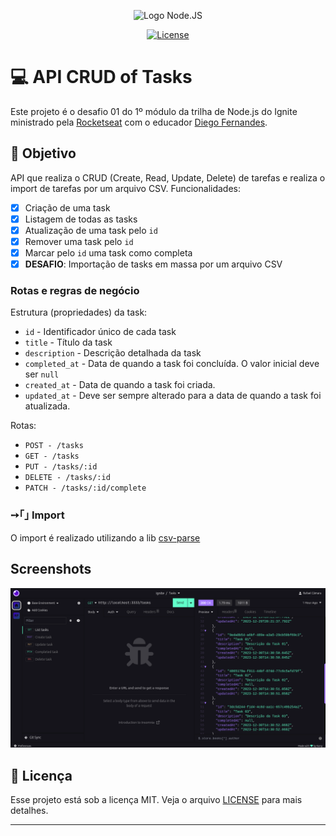 
<p align="center">
  <img alt="Logo Node.JS" src="https://www.vectorlogo.zone/logos/nodejs/nodejs-icon.svg" width="100px" />
</p>

<p align="center">
  <a href="LICENSE"><img  src="https://img.shields.io/static/v1?label=License&message=MIT&color=8cc84b&labelColor=202024" alt="License"></a>
</p>

# 💻 API CRUD of Tasks

Este projeto é o desafio 01 do 1º módulo da trilha de Node.js do Ignite ministrado pela [Rocketseat](https://github.com/rocketseat) com o educador [Diego Fernandes](https://github.com/diego3g).

## 📌 Objetivo

API que realiza o CRUD (Create, Read, Update, Delete) de tarefas e realiza o import de tarefas por um arquivo CSV.
Funcionalidades:

- [x]  Criação de uma task
- [x]  Listagem de todas as tasks
- [x]  Atualização de uma task pelo `id`
- [x]  Remover uma task pelo `id`
- [x]  Marcar pelo `id` uma task como completa
- [x]  **DESAFIO**: Importação de tasks em massa por um arquivo CSV

### Rotas e regras de negócio

Estrutura (propriedades) da task:

- `id` - Identificador único de cada task
- `title` - Título da task
- `description` - Descrição detalhada da task
- `completed_at` - Data de quando a task foi concluída. O valor inicial deve ser `null`
- `created_at` - Data de quando a task foi criada.
- `updated_at` - Deve ser sempre alterado para a data de quando a task foi atualizada.

Rotas:

- `POST - /tasks`
- `GET - /tasks`
- `PUT - /tasks/:id`
- `DELETE - /tasks/:id`
- `PATCH - /tasks/:id/complete`



### ➙｢｣ Import

O import é realizado utilizando a lib [csv-parse](https://csv.js.org/)

## Screenshots

![Screenshot](https://raw.githubusercontent.com/rafael-camara/challenge-ignite-nodejs-01-fundamentos/main/.github/images/screenshot.png)

## 📝 Licença

Esse projeto está sob a licença MIT. Veja o arquivo [LICENSE](LICENSE) para mais detalhes.

---